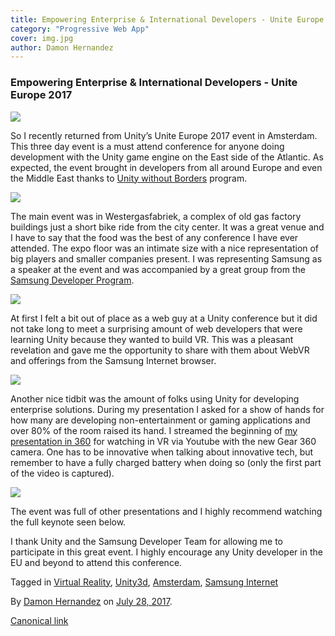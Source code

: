 ```yaml
---
title: Empowering Enterprise & International Developers - Unite Europe 2017
category: "Progressive Web App"
cover: img.jpg
author: Damon Hernandez
---
```


### Empowering Enterprise & International Developers - Unite Europe 2017

![](https://cdn-images-1.medium.com/max/800/1*TCeDG75eYONL4NarR1DKnw.jpeg)

So I recently returned from Unity’s Unite Europe 2017 event in Amsterdam. This three day event is a must attend conference for anyone doing development with the Unity game engine on the East side of the Atlantic. As expected, the event brought in developers from all around Europe and even the Middle East thanks to [Unity without Borders](https://unity3d.com/unity-without-borders) program.

![](https://cdn-images-1.medium.com/max/800/1*I1Qzru-BE_MxtJcyREw2yg.jpeg)

The main event was in Westergasfabriek, a complex of old gas factory buildings just a short bike ride from the city center. It was a great venue and I have to say that the food was the best of any conference I have ever attended. The expo floor was an intimate size with a nice representation of big players and smaller companies present. I was representing Samsung as a speaker at the event and was accompanied by a great group from the [Samsung Developer Program](http://developer.samsung.com/home.do).

![](https://cdn-images-1.medium.com/max/800/1*LL2TjkEaE6lGvrI_9kEIyg.jpeg)

At first I felt a bit out of place as a web guy at a Unity conference but it did not take long to meet a surprising amount of web developers that were learning Unity because they wanted to build VR. This was a pleasant revelation and gave me the opportunity to share with them about WebVR and offerings from the Samsung Internet browser.

![](https://cdn-images-1.medium.com/max/800/1*UVRT_9XW6nRSVVKnkDnhCg.jpeg)

Another nice tidbit was the amount of folks using Unity for developing enterprise solutions. During my presentation I asked for a show of hands for how many are developing non-entertainment or gaming applications and over 80% of the room raised its hand. I streamed the beginning of [my presentation in 360](https://www.youtube.com/watch?v=UjNntuLfDUk) for watching in VR via Youtube with the new Gear 360 camera. One has to be innovative when talking about innovative tech, but remember to have a fully charged battery when doing so (only the first part of the video is captured).

![](https://cdn-images-1.medium.com/max/800/1*ia2LchXd__0iKS3ZYRn17g.jpeg)

The event was full of other presentations and I highly recommend watching the full keynote seen below.

I thank Unity and the Samsung Developer Team for allowing me to participate in this great event. I highly encourage any Unity developer in the EU and beyond to attend this conference.

Tagged in [Virtual Reality](https://medium.com/tag/virtual-reality), [Unity3d](https://medium.com/tag/unity3d), [Amsterdam](https://medium.com/tag/amsterdam), [Samsung Internet](https://medium.com/tag/samsung-internet)

By [Damon Hernandez](https://medium.com/@MetaverseOne) on [July 28, 2017](https://medium.com/p/d75f64f3e32f).

[Canonical link](https://medium.com/@MetaverseOne/empowering-enterprise-international-developers-unite-europe-2017-d75f64f3e32f)
